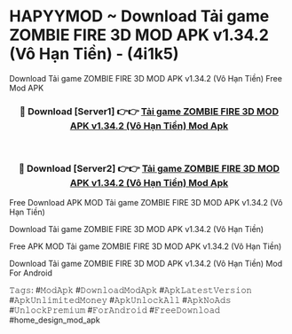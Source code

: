 # HAPYYMOD ~ Download Tải game ZOMBIE FIRE 3D MOD APK v1.34.2 (Vô Hạn Tiền) - (4i1k5)
Download Tải game ZOMBIE FIRE 3D MOD APK v1.34.2 (Vô Hạn Tiền) Free Mod APK

<div align="center">
<h3>🔴 Download [Server1] 👉👉 <a href="https://apk-comot.site?title=Tải_game_ZOMBIE_FIRE_3D_MOD_APK_v1.34.2_(Vô_Hạn_Tiền)">Tải game ZOMBIE FIRE 3D MOD APK v1.34.2 (Vô Hạn Tiền) Mod Apk</a></h3><br>

<h3>🔴 Download [Server2] 👉👉 <a href="https://apk-comot.site?title=Tải_game_ZOMBIE_FIRE_3D_MOD_APK_v1.34.2_(Vô_Hạn_Tiền)">Tải game ZOMBIE FIRE 3D MOD APK v1.34.2 (Vô Hạn Tiền) Mod Apk</a></h3>
</div>


Free Download APK MOD Tải game ZOMBIE FIRE 3D MOD APK v1.34.2 (Vô Hạn Tiền)

Download Tải game ZOMBIE FIRE 3D MOD APK v1.34.2 (Vô Hạn Tiền) 

Free APK MOD Tải game ZOMBIE FIRE 3D MOD APK v1.34.2 (Vô Hạn Tiền) 

Download Tải game ZOMBIE FIRE 3D MOD APK v1.34.2 (Vô Hạn Tiền) Mod For Android

𝚃𝚊𝚐𝚜: #𝙼𝚘𝚍𝙰𝚙𝚔 #𝙳𝚘𝚠𝚗𝚕𝚘𝚊𝚍𝙼𝚘𝚍𝙰𝚙𝚔 #𝙰𝚙𝚔𝙻𝚊𝚝𝚎𝚜𝚝𝚅𝚎𝚛𝚜𝚒𝚘𝚗 #𝙰𝚙𝚔𝚄𝚗𝚕𝚒𝚖𝚒𝚝𝚎𝚍𝙼𝚘𝚗𝚎𝚢 #𝙰𝚙𝚔𝚄𝚗𝚕𝚘𝚌𝚔𝙰𝚕𝚕 #𝙰𝚙𝚔𝙽𝚘𝙰𝚍𝚜 #𝚄𝚗𝚕𝚘𝚌𝚔𝙿𝚛𝚎𝚖𝚒𝚞𝚖 #𝙵𝚘𝚛𝙰𝚗𝚍𝚛𝚘𝚒𝚍 #𝙵𝚛𝚎𝚎𝙳𝚘𝚠𝚗𝚕𝚘𝚊𝚍 #home_design_mod_apk